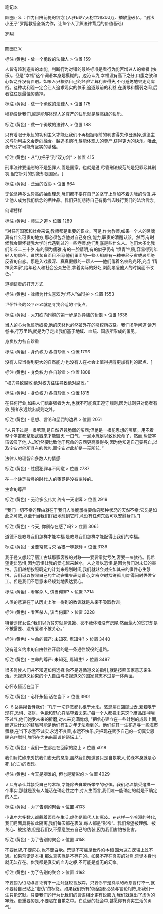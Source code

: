 笔记本

圆圈正义：作为自由前提的信念 (入驻B站7天粉丝超200万，播放量破亿，“刑法小王子”罗翔教授全新力作，让每个人了解法律背后的价值基础)

罗翔

---

圆圈正义

标注 (黄色) - 做一个勇敢的法律人 > 位置 159

人皆有趋利避害的本能。判断行为对错的最终标准是看行为能否增进人的幸福 (快乐)。但是“幸福”这个词语本身是模糊的。边沁认为,幸福没有高下之分,口腹之欲和心智之养没有区别。如果人只根据自己的经验计算利害得失,不可避免地会走向庸俗。这种功利观一定会让人追求现实的快乐,追逐眼前的利益,在勇敢和懦弱之间,后者往往是最佳的选择。

标注 (黄色) - 做一个勇敢的法律人 > 位置 175

穆勒告诉我们,越是能够体现人的尊严的快乐就是越高级的快乐。

标注 (黄色) - 做一个勇敢的法律人 > 位置 188

只有着眼于永恒的功利主义才能让我们不再根据眼前的利害得失作出选择,道德主义与功利主义会走向融合。越追求德行,越能体现人的尊严,获得更大的快乐。唯此,勇气也才可能有坚实的基础。

标注 (黄色) - 从“刀把子”到“双刃剑” > 位置 415

刑事法律要遏制的不是犯罪人,而是国家。也就是说,尽管刑法规范的是犯罪及其刑罚,但它针对的对象却是国家。[

标注 (黄色) - 法治的妥协 > 位置 664

无论坚持多么崇高的抽象理念,我们都不要在自己的坚守上附加不着边际的价值,并让他人成为我们信念的牺牲品。我们只能期待自己有勇气去践行我们的法治信念。

何谓榜样

标注 (黄色) - 师生之道 > 位置 1289

“对任何国家和社会来说,教师都是重要的职业。可是,作为教师,如果一个人的灵魂真有什么可贵的地方,那必须包含他对自己身份,能力,职责的清醒认识。然而,有时候我会很怀疑我大学时代遇到过的一些老师,他们到底是些什么人。他们大多比我们年长二三十岁,有的颇为儒雅,有的一脸精明,有的似乎仍有 ‘愤青’气质,容易得到年轻人的信任。虽然各自面目不同,他们里面的一些人却都有一种未经反省或者拒绝反省的自恋。那是入戏很深、真真假假的一帮人——他们借着名校的光环,充当 ‘精神资本家’,给年轻人和社会公众放债,拿着实际的好处,剥削欺凌他人的时候面不改色。”

道德谴责的打开方式

标注 (黄色) - 律师为什么喜欢为“坏人”做辩护 > 位置 1553

世俗社会的公平正义就是寻找合适的平衡点,

标注 (黄色) - 大刀砍向同胞的第一步是对异族的仇恨 > 位置 1638

当人的心为仇恨所奴役,他的肉体也必然被外在的强权所奴役。我们求学问道,读万卷书,行万里路,就是为了走出我们基于地域、血统、国族所形成的偏见。

身负权力各自珍重

标注 (黄色) - 身负权力 各自珍重 > 位置 1796

没有人应当得到更大的自然能力,也没有人在社会上值得拥有更加有利的起点。[

标注 (黄色) - 身负权力 各自珍重 > 位置 1808

“权力导致腐败,绝对权力往往导致绝对腐败。”

标注 (黄色) - 身负权力 各自珍重 > 位置 1815

在任何行业,如果人们信奉强者为大,也就不可能真正遵守规则,因为规则只对弱者有效,强者永远跳出规则之外。

标注 (黄色) - 思想、言论和惩罚的边界 > 位置 2051

“人只不过是一根苇草,是自然界最脆弱的东西;但他是一根能思想的苇草。用不着整个宇宙都拿起武器来才能毁灭;一口气、一滴水就足以致他死命了。然而,纵使宇宙毁灭了他,人却仍然要比致他于死命的东西更高贵得多;因为他知道自己要死亡,以及宇宙对他所具有的优势,而宇宙对此却是一无所知。”

法律人的理智和多数人的情感

标注 (黄色) - 性侵犯罪与不同意 > 位置 2787

在一个缺乏敬畏的时代,人的堕落是没有底线的。

生命的尊严

标注 (黄色) - 无论多么伟大 终有一天谢幕 > 位置 2919

“我们一切不幸的理由就在于我们人类脆弱得要命的那种状况的天然不幸;它又是如此之可悲,以至于当我们仔细地想到它时,竟没有任何东西可以安慰我们。”[

标注 (黄色) - 今天, 你刷存在感了吗? > 位置 3065

道德不是教导我们怎样才能幸福,是教导我们怎样才能配得上我们的幸福。

标注 (黄色) - 爱要常觉亏欠 客要一味款待 > 位置 3139

我于是又想起了丽江古城那家客栈的对联——爱要常觉亏欠,客要一味款待。我希望走出恐惧,因为恐惧让我的爱心越来越小。人之所以恐惧,是因为我们对未知的害怕。我们越想按照既定的计划来规划时间,我们就越会对突如其来的事件心生怨恨。我们可以按照自己的主动安排来表达爱心,如有空时探访孤儿院,得闲时做做义工。但是我们不愿意未经规划地表达爱心。

标注 (黄色) - 看客杀人, 该当何罪? > 位置 3214

人类的悲哀在于从历史上唯一得到的教训就是从来不吸取教训。

标注 (黄色) - 看客杀人, 该当何罪? > 位置 3228

特蕾莎修女说:“我们以为贫穷就是饥饿、衣不蔽体和没有房屋,然而最大的贫穷却是不被需要、没有爱和不被关心。”

标注 (黄色) - 生命的尊严: 未知死, 焉知生? > 位置 3440

没有道义约束的自由往往开启的是一条通往奴役的道路。

标注 (黄色) - 生命的尊严: 未知死, 焉知生? > 位置 3487

很多时候人们并不知道如何选择,你不是遵循道义的指引,就是按照国家意志来生活。无视道义约束的个人自由与漠视道义的国家意志不过是一体两面。

心怀永恒活在当下

标注 (黄色) - 心怀永恒 活在当下 > 位置 3901

C. S.路易斯告诉我们: “几乎一切罪恶都扎根于未来。感恩是在回顾过去,爱着眼于现在,恐惧、贪财、色欲和野心在眺望着未来。”每一个人都被未来这个赝品压得喘不过气,他们饱受未来的折磨,对未来充满忧虑, “把信心建立在一些计划的成败上面,而这些计划的结局可能是他们有生之年无法看到的。他们终其一生在追寻一些海市蜃楼,在当下永远不诚实,永远不良善,永远不快乐,只把现在赋予自己的一切真实恩赐充作燃料,堆积在为未来而设的祭坛上”。

标注 (黄色) - 我们一生都走在回家的路上 > 位置 4018

我们用忙碌来对抗我们虚无的怠惰,虽然我们知道这只是自欺欺人,忙碌本身就是心死 (心亡)的表现。

标注 (黄色) - 今天是艰难的, 但也是精彩的 > 位置 4029

人只有承认并接受自己的本相,才能除去自欺所带来的恐惧。我们必须接受这样一个事实,那就是没有人能活在确定性之中,对人生而言,我们唯一能确定的就是不确定的人生。

标注 (黄色) - 为了告别的聚会 > 位置 4133

小说中大多数人都戴着面具在生活,虚伪是现代人的瘟疫。在这样一个冷漠的时代,我们用面具将彼此隔离,我们每天都在表演,每人都是“影帝”。我们希望被理解、被关心、被接纳,但是我们又不愿意脱去自己的伪装,因为我们害怕被伤害。

标注 (黄色) - 为了告别的聚会 > 位置 4158

不要绝望,不要灰心,也不要自欺。荒诞不可能是世界的本相,因为这在逻辑上说不通。如果荒诞是本相,那么真实就是不存在的。如果不存在真实的对照,荒诞本身也就无法存在。你我都是真实的血肉之躯,不可能是虚无的幻象。

标注 (黄色) - 为了告别的聚会 > 位置 4162

不要因为行动与言论有不一之处就轻言放弃。只要你不是持续的故意言行不一,就不要给自己贴上“虚伪”的标签。如果我们所有的话语都必须与言论相符,那我们一生只能沉默。只要我们的行为比我们的言语相比更有说服力,我们就跳出了虚伪的牢笼。更重要的是,不要陷在自欺之中。在荒诞的社会中,甚愿你有真实生活的勇气。